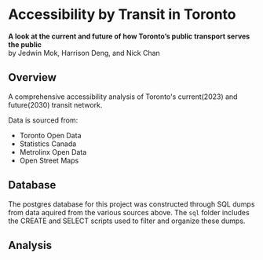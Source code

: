 # Accessibility by Transit in Toronto
**A look at the current and future of how Toronto’s public transport serves the public**\
by Jedwin Mok, Harrison Deng, and Nick Chan

## Overview
A comprehensive accessibility analysis of Toronto's current(2023) and future(2030) transit network. 

Data is sourced from:
- Toronto Open Data
- Statistics Canada
- Metrolinx Open Data
- Open Street Maps

## Database
The postgres database for this project was constructed through SQL dumps from data aquired from the various sources above. The `sql` folder includes the CREATE and SELECT scripts used to filter and organize these dumps. 

## Analysis

